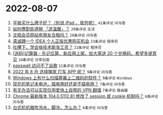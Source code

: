 # 2022-08-07

1. [平板买什么牌子好？（别说 iPad ，我穷呢）](https://www.v2ex.com/t/871194) `41条评论` `问与答`
1. [如何應對街道辦 「送溫暖」？](https://www.v2ex.com/t/871191) `29条评论` `生活`
1. [文昭会员网站有朋友合租吗？](https://www.v2ex.com/t/871183) `28条评论` `问与答`
1. [真诚蹲一个 IDEA 个人正版优惠购买机会](https://www.v2ex.com/t/871181) `23条评论` `程序员`
1. [吐槽下，学会啥技术能涨工资？](https://www.v2ex.com/t/871201) `22条评论` `程序员`
1. [[送码]记算器 - 先记后算，新应用上架，给大家送 20 个兑换码，希望多提意见](https://www.v2ex.com/t/871188) `14条评论` `分享创造`
1. [passwall 访问不了谷歌](https://www.v2ex.com/t/871185) `11条评论` `问与答`
1. [2022 年 8 月 选择哪家 打车 APP 呢？](https://www.v2ex.com/t/871196) `9条评论` `问与答`
1. [Windows 上有什么扫描屏幕上二维码的软件？](https://www.v2ex.com/t/871193) `9条评论` `Windows`
1. [现在的笔记本电池，插电用好还是不插电用？](https://www.v2ex.com/t/871216) `7条评论` `问与答`
1. [有无办法可以实现仅用爱快上自带的 VPN 翻墙](https://www.v2ex.com/t/871189) `7条评论` `路由器`
1. [Chrome 最新版本 104.0.5112.81 修改了 session 或 cookie 机制吗？](https://www.v2ex.com/t/871212) `6条评论` `问与答`
1. [台式机机箱吹冷水，脚冷，怎么办？](https://www.v2ex.com/t/871210) `6条评论` `问与答`
